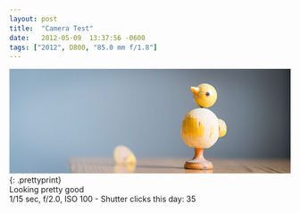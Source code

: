 ```yaml
---
layout: post
title:  "Camera Test"
date:   2012-05-09  13:37:56 -0600
tags: ["2012", D800, "85.0 mm f/1.8"]
---
```

![:title](/images/2012/2012_0509_DSC_0002.jpg)
{: .prettyprint}  
Looking pretty good  
1/15 sec, f/2.0, ISO 100 - Shutter clicks this day: 35